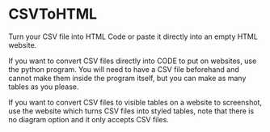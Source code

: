 # CSVToHTML
Turn your CSV file into HTML Code or paste it directly into an empty HTML website.

If you want to convert CSV files directly into CODE to put on websites, use the python program. You will need to have a CSV file beforehand and cannot make them inside the program itself, but you can make as many tables as you please.

If you want to convert CSV files to visible tables on a website to screenshot, use the website which turns CSV files into styled tables, note that there is no diagram option and it only accepts CSV files.
